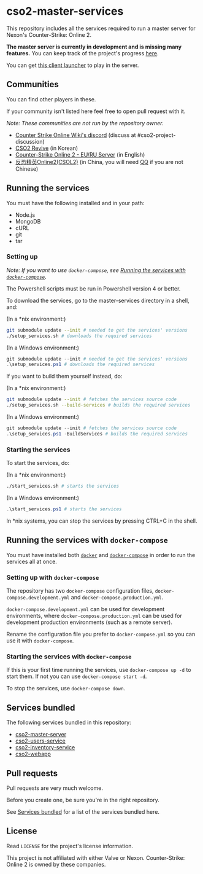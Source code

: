 # cso2-master-services

This repository includes all the services required to run a master server for Nexon's Counter-Strike: Online 2.

**The master server is currently in development and is missing many features.**
You can keep track of the project's progress [here](https://github.com/Ochii/cso2-master-services/projects/1).

You can get [this client launcher](https://github.com/Ochii/cso2-launcher/) to play in the server.

## Communities

You can find other players in these.

If your community isn't listed here feel free to open pull request with it.

*Note: These communities are not run by the repository owner.*

- [Counter Strike Online Wiki's discord](https://discord.gg/GKPgrBG) (discuss at #cso2-project-discussion)
- [CSO2 Revive](https://discord.gg/3tydYTC) (in Korean)
- [Counter-Strike Online 2 - EU/RU Server](https://discord.gg/yue5Zaf) (in English)
- [反恐精英Online2(CSOL2)](https://jq.qq.com/?k=5PMEa6y) (in China, you will need [QQ](https://www.imqq.com/English1033.html) if you are not Chinese)

## Running the services

You must have the following installed and in your path:
- Node.js
- MongoDB
- cURL
- git
- tar

### Setting up

*Note: If you want to use `docker-compose`, see [Running the services with `docker-compose`](#Running-the-services-with-docker-compose)*.

The Powershell scripts must be run in Powershell version 4 or better.

To download the services, go to the master-services directory in a shell, and:

(In a *nix environment:)

```sh
git submodule update --init # needed to get the services' versions
./setup_services.sh # downloads the required services
```

(In a Windows environment:)

```powershell
git submodule update --init # needed to get the services' versions
.\setup_services.ps1 # downloads the required services
```

If you want to build them yourself instead, do:

(In a *nix environment:)

```sh
git submodule update --init # fetches the services source code
./setup_services.sh --build-services # builds the required services
```

(In a Windows environment:)

```powershell
git submodule update --init # fetches the services source code
.\setup_services.ps1 -BuildServices # builds the required services
```

### Starting the services

To start the services, do:

(In a *nix environment:)

```sh
./start_services.sh # starts the services
```

(In a Windows environment:)
```powershell
.\start_services.ps1 # starts the services
```

In *nix systems, you can stop the services by pressing CTRL+C in the shell.

## Running the services with ```docker-compose```

You must have installed both [```docker```](https://docs.docker.com/) and [```docker-compose```](https://docs.docker.com/compose/) in order to run the services all at once.

### Setting up with ```docker-compose```

The repository has two ```docker-compose``` configuration files, `docker-compose.development.yml` and `docker-compose.production.yml`.

`docker-compose.development.yml` can be used for development environments, where `docker-compose.production.yml` can be used for development production environments (such as a remote server).

Rename the configuration file you prefer to `docker-compose.yml` so you can use it with ```docker-compose```.

### Starting the services with ```docker-compose```

If this is your first time running the services, use ```docker-compose up -d``` to start them. If not you can use ```docker-compose start -d```.

To stop the services, use ```docker-compose down```.

## Services bundled

The following services bundled in this repository:

- [cso2-master-server](https://github.com/Ochii/cso2-master-server)
- [cso2-users-service](https://github.com/Ochii/cso2-users-service)
- [cso2-inventory-service](https://github.com/Ochii/cso2-inventory-service)
- [cso2-webapp](https://github.com/Ochii/cso2-webapp)

## Pull requests

Pull requests are very much welcome.

Before you create one, be sure you're in the right repository.

See [Services bundled](##Services-bundled) for a list of the services bundled here.

## License

Read `LICENSE` for the project's license information.

This project is not affiliated with either Valve or Nexon. Counter-Strike: Online 2 is owned by these companies.
